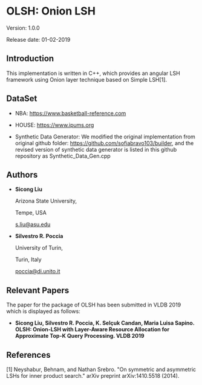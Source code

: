 # OLSH: Onion LSH

Version: 1.0.0

Release date: 01-02-2019


Introduction
--------

This implementation is written in C++, which provides an angular LSH framework 
using Onion layer technique based on Simple LSH[1].


DataSet
--------

* NBA: https://www.basketball-reference.com

* HOUSE: https://www.ipums.org

* Synthetic Data Generator: We modified the original implementation from original github folder: https://github.com/sofiabravo103/builder, and the revised version of synthetic data generator is listed in this github repository as Synthetic_Data_Gen.cpp


Authors
--------

* **Sicong Liu**

  Arizona State University,
  
  Tempe, USA 
  
  s.liu@asu.edu
  
* **Silvestro R. Poccia**

  University of Turin,
  
  Turin, Italy
  
  poccia@di.unito.it


Relevant Papers
--------

The paper for the package of OLSH has been submitted in VLDB 2019 which is 
displayed as follows:

* **Sicong Liu, Silvestro R. Poccia, K. Selçuk Candan, Maria Luisa Sapino. 
OLSH: Onion-LSH with Layer-Aware Resource Allocation for Approximate Top-K Query Processing. VLDB 2019**


References
--------

[1] Neyshabur, Behnam, and Nathan Srebro. "On symmetric and asymmetric LSHs for inner product search." arXiv preprint arXiv:1410.5518 (2014).
